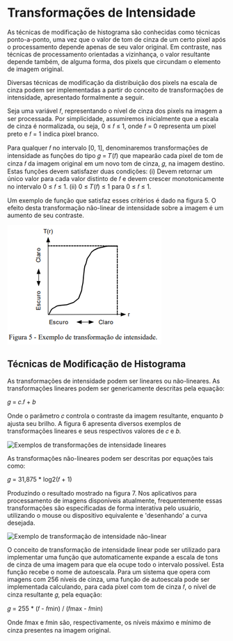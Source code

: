 # Transformações de Intensidade

As técnicas de modificação de histograma são conhecidas como técnicas ponto-a-ponto, uma vez que o valor de tom de cinza de um certo pixel após o processamento depende apenas de seu valor original. Em contraste, nas técnicas de processamento orientadas a vizinhança, o valor resultante depende também, de alguma forma, dos pixels que circundam o elemento de imagem original.

Diversas técnicas de modificação da distribuição dos pixels na escala de cinza podem ser implementadas a partir do conceito de transformações de intensidade, apresentado formalmente a seguir.

Seja uma variável 𝑓, representando o nível de cinza dos pixels na imagem a ser processada. Por simplicidade, assumiremos inicialmente que a escala de cinza é normalizada, ou seja, 0 ≤ 𝑓 ≤ 1, onde 𝑓 = 0 representa um pixel preto e 𝑓 = 1 indica pixel branco.

Para qualquer 𝑓 no intervalo [0, 1], denominaremos transformações de intensidade as funções do tipo 𝑔 = 𝑇(𝑓) que mapearão cada pixel de tom de cinza 𝑓 da imagem original em um novo tom de cinza, 𝑔, na imagem destino. Estas funções devem satisfazer duas condições:
(i) Devem retornar um único valor para cada valor distinto de 𝑓 e devem crescer monotonicamente no intervalo 0 ≤ 𝑓 ≤ 1.
(ii) 0 ≤ 𝑇(𝑓) ≤ 1 para 0 ≤ 𝑓 ≤ 1.

Um exemplo de função que satisfaz esses critérios é dado na figura 5. O efeito desta transformação não-linear de intensidade sobre a imagem é um aumento de seu contraste.

![Exemplo de transformação de intensidade](../assets/fig5.png)

## Técnicas de Modificação de Histograma

As transformações de intensidade podem ser lineares ou não-lineares. As transformações lineares podem ser genericamente descritas pela equação:

𝑔 = 𝑐.𝑓 + 𝑏

Onde o parâmetro 𝑐 controla o contraste da imagem resultante, enquanto 𝑏 ajusta seu brilho. A figura 6 apresenta diversos exemplos de transformações lineares e seus respectivos valores de 𝑐 e 𝑏.

![Exemplos de transformações de intensidade lineares](url_da_imagem)

As transformações não-lineares podem ser descritas por equações tais como:

𝑔 = 31,875 \* log2(𝑓 + 1)

Produzindo o resultado mostrado na figura 7. Nos aplicativos para processamento de imagens disponíveis atualmente, frequentemente essas transformações são especificadas de forma interativa pelo usuário, utilizando o mouse ou dispositivo equivalente e 'desenhando' a curva desejada.

![Exemplo de transformação de intensidade não-linear](url_da_imagem)

O conceito de transformação de intensidade linear pode ser utilizado para implementar uma função que automaticamente expande a escala de tons de cinza de uma imagem para que ela ocupe todo o intervalo possível. Esta função recebe o nome de autoescala. Para um sistema que opera com imagens com 256 níveis de cinza, uma função de autoescala pode ser implementada calculando, para cada pixel com tom de cinza 𝑓, o nível de cinza resultante 𝑔, pela equação:

𝑔 = 255 \* (𝑓 - 𝑓min) / (𝑓max - 𝑓min)

Onde 𝑓max e 𝑓min são, respectivamente, os níveis máximo e mínimo de cinza presentes na imagem original.
